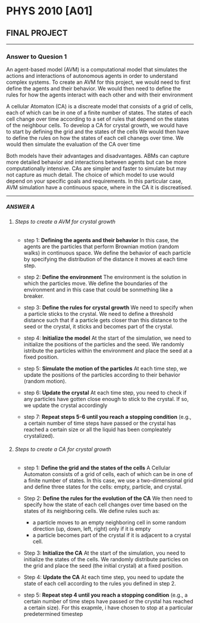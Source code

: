 # PHYS 2010 [A01] 
## FINAL PROJECT
------------------------

### Answer to Quesion 1

An agent-based model (AVM) is a computational model that simulates the actions and interactions of autonomous agents in order to understand complex systems. To create an AVM for this project, we would need to first define the agents and their behavior. We would then need to define the rules for how the agents interact with each other and with their environment

A cellular Atomaton (CA) is a discreate model that consists of a grid of cells, each of which can be in one of a finite number of states. The states of each cell change over time according to a set of rules that depend on the states of the neighbour cells. To develop a CA for crystal growth, we would have to start by defining the grid and the states of the cells  We would then have to define the rules on how the states of each cell chanegs over time. We would then simulate the evaluation of the CA over time

Both models have their advantages and disadvantages. ABMs can capture more detailed behavior and interactions between agents but can be more computationally intensive. CAs are simpler and faster to simulate but may not capture as much detail. The choice of which model to use would depend on your specific goals and requirements. In this particular case, AVM simulation have a continuous space, where in the CA it is discreatised.

----------

##### ANSWER A

1. ###### Steps to create a AVM for crystal growth
    
    * step 1: **Defining the agents and their behavior**
    In this case, the agents are the particles that perform Brownian motion (random walks) in continuous space. We define the behavior of each particle by specifying the distribution of the distance it moves at each time step. 

    * step 2: **Define the environment**
    The environment is the solution in which the particles move. We define the boundaries of the environment and in this case that could be sonmething like a breaker.

    * step 3: **Define the rules for crystal growth**
    We need to specify when a particle sticks to the crystal. We need to define a threshold distance such that if a particle gets closer than this distance to the seed or the crystal, it sticks and becomes part of the crystal.

    * step 4: **Initialize the model**
    At the start of the simulation, we need to initialize the positions of the particles and the seed. We randomly istribute the particles within the environment and place the seed at a fixed position.
    
    * step 5: **Simulate the motion of the particles**
    At each time step, we update the positions of the particles according to their behavior (random motion).

    *  step 6: **Update the crystal**
    At each time step, you need to check if any particles have gotten close enough to stick to the crystal. If so, we update the crystal accordingly
    
    * step 7: **Repeat steps 5-6 until you reach a stopping condition**
    (e.g., a certain number of time steps have passed or the crystal has reached a certain size or all the liquid has been compleately crystalized).

2. ###### Steps to create a CA for crystal growth

    * step 1: **Define the grid and the states of the cells**
    A Cellular Automaton consists of a grid of cells, each of which can be in one of a finite number of states. In this case, we use a two-dimensional grid and define three states for the cells: empty, particle, and crystal.

    * Step 2: **Define the rules for the evolution of the CA**
    We then need to specify how the state of each cell changes over time based on the states of its neighboring cells. We define rules such as:
        * a particle moves to an empty neighboring cell in some random direction (up, down, left, right) only if it is empty
        * a particle becomes part of the crystal if it is adjacent to a crystal cell.
    
    * Step 3: **Initialize the CA**
    At the start of the simulation, you need to initialize the states of the cells. We randomly distribute particles on the grid and place the seed (the initial crystal) at a fixed position.
    
    * Step 4: **Update the CA**
    At each time step, you need to update the state of each cell according to the rules you defined in step 2.

    * step 5: **Repeat step 4 until you reach a stopping condition**
    (e.g., a certain number of time steps have passed or the crystal has reached a certain size). For this exapmle, i have chosen to stop at a particular predetermined timestep